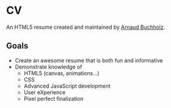 # CV

An HTML5 resume
created and maintained by [Arnaud Buchholz](http://gpf-js.blogspot.com/).

## Goals

* Create an awesome resume that is both fun and informative
* Demonstrate knowledge of
    * HTML5 (canvas, animations...)
    * CSS
    * Advanced JavaScript development
    * User eXperience
    * Pixel perfect finalization